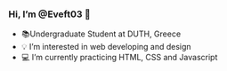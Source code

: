   ### Hi, I’m @Eveft03 👋
- 📚Undergraduate Student at DUTH, Greece
- 💡 I’m interested in web developing and design
- 💻 I’m currently practicing HTML, CSS and Javascript


<!---
Eveft03/Eveft03 is a ✨ special ✨ repository because its `README.md` (this file) appears on your GitHub profile.
You can click the Preview link to take a look at your changes.
--->

